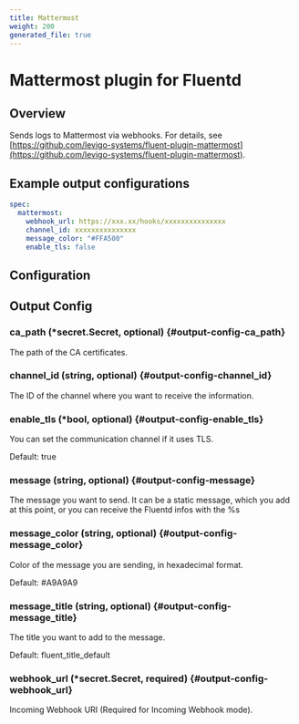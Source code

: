 ```yaml
---
title: Mattermost
weight: 200
generated_file: true
---
```


# Mattermost plugin for Fluentd
## Overview

Sends logs to Mattermost via webhooks.
For details, see [https://github.com/levigo-systems/fluent-plugin-mattermost](https://github.com/levigo-systems/fluent-plugin-mattermost).

## Example output configurations

```yaml
spec:
  mattermost:
    webhook_url: https://xxx.xx/hooks/xxxxxxxxxxxxxxx
    channel_id: xxxxxxxxxxxxxxx
    message_color: "#FFA500"
    enable_tls: false
```


## Configuration
## Output Config

### ca_path (*secret.Secret, optional) {#output-config-ca_path}

The path of the CA certificates. 


### channel_id (string, optional) {#output-config-channel_id}

The ID of the channel where you want to receive the information. 


### enable_tls (*bool, optional) {#output-config-enable_tls}

You can set the communication channel if it uses TLS.

Default: true

### message (string, optional) {#output-config-message}

The message you want to send. It can be a static message, which you add at this point, or you can receive the Fluentd infos with the %s 


### message_color (string, optional) {#output-config-message_color}

Color of the message you are sending, in hexadecimal format.

Default: #A9A9A9

### message_title (string, optional) {#output-config-message_title}

The title you want to add to the message.

Default: fluent_title_default

### webhook_url (*secret.Secret, required) {#output-config-webhook_url}

Incoming Webhook URI (Required for Incoming Webhook mode). 



